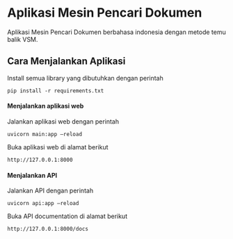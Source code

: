 # Aplikasi Mesin Pencari Dokumen
Aplikasi Mesin Pencari Dokumen berbahasa indonesia dengan metode temu balik VSM.

## Cara Menjalankan Aplikasi
Install semua library yang dibutuhkan dengan perintah
```http
pip install -r requirements.txt
```

#### Menjalankan aplikasi web
Jalankan aplikasi web dengan perintah
```http
uvicorn main:app –reload
```

Buka aplikasi web di alamat berikut
```http
http://127.0.0.1:8000
```

#### Menjalankan API
Jalankan API dengan perintah
```http
uvicorn api:app –reload
```

Buka API documentation di alamat berikut
```http
http://127.0.0.1:8000/docs
```
